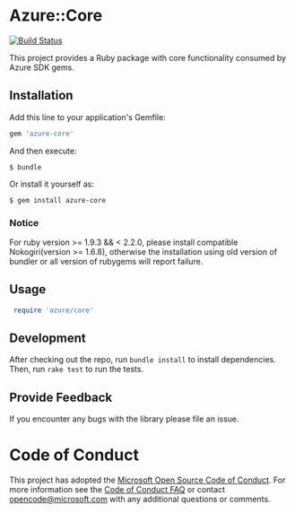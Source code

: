 # Azure::Core

[![Build Status](https://travis-ci.org/Azure/azure-ruby-asm-core.png?branch=master)](https://travis-ci.org/Azure/azure-ruby-asm-core) 

This project provides a Ruby package with core functionality consumed by Azure SDK gems.

## Installation

Add this line to your application's Gemfile:

```ruby
gem 'azure-core'
```

And then execute:

    $ bundle

Or install it yourself as:

    $ gem install azure-core

### Notice
For ruby version >= 1.9.3 && < 2.2.0, please install compatible Nokogiri(version >= 1.6.8), otherwise the installation using old version of bundler or all version of rubygems will report failure.

## Usage
```ruby
 require 'azure/core'
```

## Development

After checking out the repo, run `bundle install` to install dependencies. Then, run `rake test` to run the tests.

## Provide Feedback

If you encounter any bugs with the library please file an issue.

# Code of Conduct 
This project has adopted the [Microsoft Open Source Code of Conduct](https://opensource.microsoft.com/codeofconduct/). For more information see the [Code of Conduct FAQ](https://opensource.microsoft.com/codeofconduct/faq/) or contact [opencode@microsoft.com](mailto:opencode@microsoft.com) with any additional questions or comments.